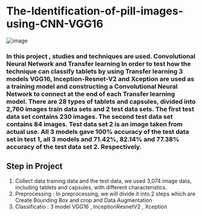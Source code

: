 # The-Identification-of-pill-images-using-CNN-VGG16
![image](https://drive.google.com/uc?export=view&id=1pvj6NWEZPOMPNxwjGpkcLh37dHf8B4HQ)

### In this project , studies and techniques are used. Convolutional Neural Network and Transfer learning In order to test how the technique can classify tablets by using Transfer learning 3 models  VGG16, Inception-Resnet-V2 and Xception are used as a training model and constructing a Convolutional Neural Network to connect at the end of each Transfer learning model. There are 28 types of tablets and capsules, divided into 2,760 images train data sets and 2 test data sets. The first test data set contains 230 images. The second test data set contains 84 images. Test data set 2 is an image taken from actual use. All 3 models gave 100% accuracy of the test data set in test 1, all 3 models and 71.42%, 82.14% and 77.38% accuracy of the test data set 2.  Respectively.

## Step in Project
1. Collect data training data and the test data, we used 3,074 image data, including tablets and capsules, with different characteristics.
2. Preprocessing 	: In preprocessing, we will divide it into 2 steps which are Create Bounding Box and crop and Data Augmentation 
3. Classificatio : 3 model VGG16 , InceptionResnetV2 , Xception


